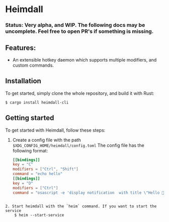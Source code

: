 # Heimdall

### Status: Very alpha, and WIP. The following docs may be uncomplete. Feel free to open PR's if something is missing. 

## Features:

- An extensible hotkey daemon which supports multiple modifiers, and custom commands.

## Installation
To get started, simply clone the whole repository, and build it with Rust:

    $ cargo install heimdall-cli


## Getting started
To get started with Heimdall, follow these steps:

1. Create a config file with the path `$XDG_CONFIG_HOME/heimdall/config.toml`
    The config file has the following format:
    ```toml
   [[bindings]]
    key = "C"
    modifiers = ["Ctrl", "Shift"]
    command = "echo hello"
    [[bindings]]
    key = "D"
    modifiers = ["Ctrl"]
    command = "osascript -e 'display notification  with title \"Hello 👋!\" subtitle \"Hello from Heimdall 😊\" sound name \"Crystal\"'"
```

2. Start heimdall with the `heim` command. If you want to start the service
    $ heim --start-service


